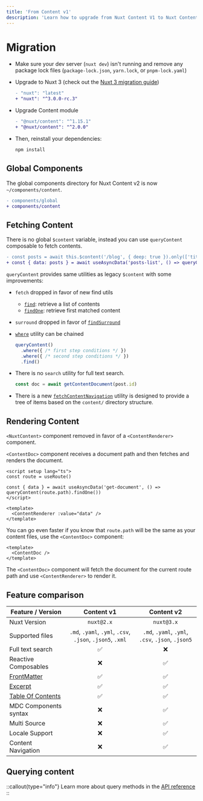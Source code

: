 ```yaml
---
title: 'From Content v1'
description: 'Learn how to upgrade from Nuxt Content V1 to Nuxt Content V2 for Nuxt 3.'
---
```


# Migration

- Make sure your dev server (`nuxt dev`) isn't running and remove any package lock files (`package-lock.json`, `yarn.lock`, or `pnpm-lock.yaml`)

- Upgrade to Nuxt 3 (check out the [Nuxt 3 migration guide](https://nuxt.com/docs/getting-started/upgrade))

  ```diff
  - "nuxt": "latest"
  + "nuxt": "^3.0.0-rc.3"
  ```

- Upgrade Content module

  ```diff
  - "@nuxt/content": "^1.15.1"
  + "@nuxt/content": "^2.0.0"
  ```

- Then, reinstall your dependencies:

  ```bash
  npm install
  ```

## Global Components

The global components directory for Nuxt Content v2 is now `~/components/content`.

```diff
- components/global
+ components/content
```

## Fetching Content

There is no global `$content` variable, instead you can use `queryContent` composable to fetch contents.

```diff
- const posts = await this.$content('/blog', { deep: true }).only(['title']).fetch()
+ const { data: posts } = await useAsyncData('posts-list', () => queryContent('/blog').only(['title']).find())
```

`queryContent` provides same utilities as legacy `$content` with some improvements:

- `fetch` dropped in favor of new find utils
  - [`find`](/api/composables/query-content#find): retrieve a list of contents
  - [`findOne`](/api/composables/query-content#findone): retrieve first matched content
- `surround` dropped in favor of [`findSurround`](/api/composables/query-content#findsurroundpath-options)
- [`where`](/api/composables/query-content#wherequery) utility can be chained

  ```ts
  queryContent()
    .where({ /* first step conditions */ })
    .where({ /* second step conditions */ })
    .find()
  ```

- There is no `search` utility for full text search.

  ```js
  const doc = await getContentDocument(post.id)
  ```

- There is a new [`fetchContentNavigation`](/api/composables/fetch-content-navigation) utility is designed to provide a tree of items based on the `content/` directory structure.

## Rendering Content

`<NuxtContent>` component removed in favor of a `<ContentRenderer>` component.

`<ContentDoc>` component receives a document path and then fetches and renders the document.

```vue
<script setup lang="ts">
const route = useRoute()

const { data } = await useAsyncData('get-document', () => queryContent(route.path).findOne())
</script>

<template>
  <ContentRenderer :value="data" />
</template>
```

You can go even faster if you know that `route.path` will be the same as your content files, use the `<ContentDoc>` component:

```vue
<template>
  <ContentDoc />
</template>
```

The `<ContentDoc>` component will fetch the document for the current route path and use `<ContentRenderer>` to render it.

## Feature comparison

| Feature / Version                                   |                         Content v1                         |                     Content v2                    |
| --------------------------------------------------- | :--------------------------------------------------------: | :-----------------------------------------------: |
| Nuxt Version                                        |                         `nuxt@2.x`                         |                     `nuxt@3.x`                    |
| Supported files                                     |  `.md`, `.yaml`, `.yml`, `.csv`, `.json`, `.json5`, `.xml` | `.md`, `.yaml`, `.yml`, `.csv`, `.json`, `.json5` |
| Full text search                                    |                             ✅                             |                         ❌                        |
| Reactive Composables                                |                             ❌                             |                         ✅                        |
| [FrontMatter](/guide/writing/markdown#front-matter) |                             ✅                             |                         ✅                        |
| [Excerpt](/v1/getting-started/writing#excerpt)                         |                             ✅                             |                         ✅                        |
| [Table Of Contents](/v1/getting-started/writing#table-of-contents)     |                             ✅                             |                         ✅                        |
| MDC Components syntax                               |                             ❌                             |                         ✅                        |
| Multi Source                                        |                             ❌                             |                         ✅                        |
| Locale Support                                      |                             ❌                             |                         ✅                        |
| Content Navigation                                  |                             ❌                             |                         ✅                        |

## Querying content

::callout{type="info"}
Learn more about query methods in the [API reference](/api/composables/query-content)
::
